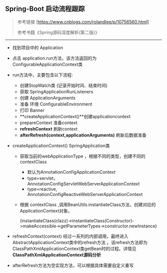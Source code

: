 ## Spring-Boot 启动流程跟踪
> 参考链接 [https://www.cnblogs.com/rolandlee/p/10756560.html]
>
> 参考书籍《Spring源码深度解析(第二版)》
---
- 找到项目中的 Application

- 点击 application.run方法，该方法返回的为 ConfigurableApplicationContext类

- run方法中，主要包含以下流程:
  - 创建StopWatch类 (记录开始时间、结束时间)
  - 获取 SpringApplicationRunListeners
  - 创建 ApplicationArguments
  - 准备 环境 ConfigurableEnvironment
  - 打印 Banner
  - **createApplicationContext()**创建applicationcontext
  - prepareContext 准备context
  - **refreshContext** 刷新context
  - **afterRefresh(context,applicationArguments)** 刷新后数据准备 
  
- createApplicationContext() SpringApplication类
  - 获取当前的webApplicationType ，根据不同的类型，创建不同的contextClass
    - 默认为AnnotationConfigApplicationContext
    - type=servlet，AnnotationConfigServletWebServerApplicationContext
    - type=reactive, AnnotationConfigReactiveWebServerApplicationContext
    
  - 根据 contextClass ,调用BeanUtils.instantiateClass方法，创建对应的ApplicationContext对象。
  
    (instantiateClass(clazz)->instantiateClass(Constructor)->makeAccessible->getParameterTypes->constructor.newInstance)
  
- refreshContext(context) 经过一系列的内部调用，最终进入AbstractApplicationContext类中的refresh方法 。该refresh方法即为ClassPathXmlApplicationContext类getBean时的过程。详情见  **ClassPathXmlApplicationContext源码分析**

- afterRefresh方法为空实现方法，可以根据具体需要自定义重写